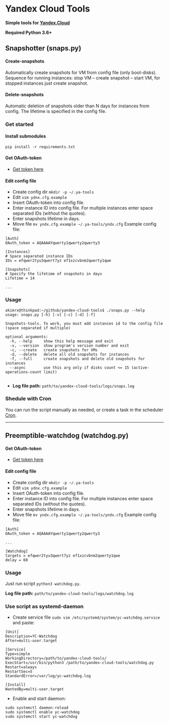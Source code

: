 # Yandex Cloud Tools
**Simple tools for [Yandex.Cloud](https://cloud.yandex.com)**

**Required Python 3.6+**

## Snapshotter (snaps.py)

#### Create-snapshots
Automatically create snapshots for VM from config file (only boot-disks). Sequence for running instances: stop VM – create snapshot – start VM, for stopped instances just create snapshot.

#### Delete-snapshots
Automatic deletion of snapshots older than N days for instances from config. 
The lifetime is specified in the config file.

### Get started
#### Install submodules
`pip install -r requirements.txt`

#### Get OAuth-token
* [Get token here](https://oauth.yandex.com/authorize?response_type=token&client_id=1a6990aa636648e9b2ef855fa7bec2fb)

#### Edit config file
* Create config dir `mkdir -p ~/.ya-tools`
* Edit `vim ydnx.cfg.example`
* Insert OAuth-token into config file.
* Enter instance ID into config file. For multiple instances enter space separated IDs (without the quotes).
* Enter snapshots lifetime in days.
* Move file `mv yndx.cfg.example ~/.ya-tools/yndx.cfg`
Example config file:
```
[Auth]
OAuth_token = AQAAAAYqwerty1qwerty2qwerty3

[Instances]
# Space separated instance IDs
IDs = efqwer2tyu3qwert7yz ef1xzcvbnm2qwerty1qwe

[Snapshots]
# Specify the lifetime of snapshots in days
Lifetime = 14

...
```

### Usage
```
akimrx@thinkpad:~/github/yandex-cloud-tools$ ./snaps.py --help
usage: snaps.py [-h] [-v] [-c] [-d] [-f]

Snapshots-tools. To work, you must add instances id to the config file (space separated if multiple)

optional arguments:
  -h, --help     show this help message and exit
  -v, --version  show program's version number and exit
  -c, --create   create snapshots for VMs
  -d, --delete   delete all old snapshots for instances
  -f, --full     create snapshots and delete old snapshots for instances
  --async        use this arg only if disks count <= 15 (active-operations-count limit)


```

* **Log file path:** `path/to/yandex-cloud-tools/logs/snaps.log`

### Shedule with Cron
You can run the script manually as needed, or create a task in the scheduler [Cron](https://help.ubuntu.com/community/CronHowto). 

---

## Preemptible-watchdog (watchdog.py)

#### Get OAuth-token
* [Get token here](https://oauth.yandex.com/authorize?response_type=token&client_id=1a6990aa636648e9b2ef855fa7bec2fb)

#### Edit config file
* Create config dir `mkdir -p ~/.ya-tools`
* Edit `vim ydnx.cfg.example`
* Insert OAuth-token into config file.
* Enter instance ID into config file. For multiple instances enter space separated IDs (without the quotes).
* Enter snapshots lifetime in days.
* Move file `mv yndx.cfg.example ~/.ya-tools/yndx.cfg`
Example config file:
```
[Auth]
OAuth_token = AQAAAAYqwerty1qwerty2qwerty3

...

[Watchdog]
targets = efqwer2tyu3qwert7yz ef1xzcvbnm2qwerty1qwe
delay = 60
```

### Usage
Just run script `python3 watchdog.py`.

**Log file path:** `path/to/yandex-cloud-tools/logs/watchdog.log`


### Use script as systemd-daemon

* Create service file `sudo vim /etc/systemd/system/yc-watchdog.service` and paste:
```
[Unit]
Description=YC-Watchdog
After=multi-user.target

[Service]
Type=simple
WorkingDirectory=/path/to/yandex-cloud-tools/
ExecStart=/usr/bin/python3 /path/to/yandex-cloud-tools/watchdog.py
Restart=always
RestartSec=5
StandardError=/var/log/yc-watchdog.log

[Install]
WantedBy=multi-user.target
```

* Enable and start daemon:
```
sudo systemctl daemon-reload
sudo systemctl enable yc-watchdog
sudo systemctl start yc-watchdog
```
